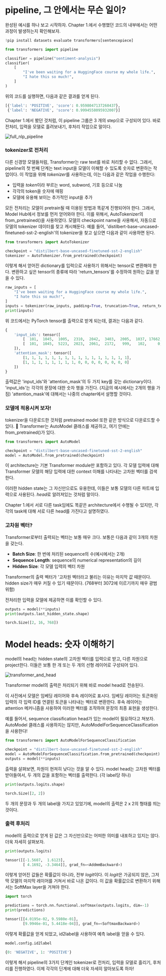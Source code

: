 # pipeline, 그 안에서는 무슨 일이?

완성된 예시를 하나 보고 시작하자. 
Chapter 1.에서 수행했던 코드의 내부에서는 어떤 과정이 발생하는지 확인해보자.

``` python
!pip install datasets evaluate transformers[sentencepiece]

from transformers import pipeline

classifier = pipeline("sentiment-analysis")
classifier(
    [
        "I've been waiting for a HuggingFace course my whole life.",
        "I hate this so much!",
    ]
)
```

위의 코드를 실행하면, 다음과 같은 결과를 얻게 된다.

``` python
[{'label': 'POSITIVE', 'score': 0.9598047137260437},
 {'label': 'NEGATIVE', 'score': 0.9994558095932007}]
```

Chapter 1.에서 봤던 것처럼, 이 pipeline 그룹은 3 개의 step으로 구성되어 있다. 
바로 전처리, 입력을 모델로 흘려보내기, 후처리 작업으로 말이다.

![full_nlp_pipeline](https://user-images.githubusercontent.com/80087878/218010695-a8f283f3-b308-4f69-bcfb-fde785526aba.svg)

### tokenizer로 전처리

다른 신경망 모델들처럼, Transformer는 raw text를 바로 처리할 수 없다. 
그래서, pipeline의 첫 번째 단계는 text input을 모델이 이해할 수 있도록 숫자로 변환하는 작업이다.
이 작업을 위해 *tokenizer*를 사용하는데, 이는 다음과 같은 작업을 수행한다:

- 입력을 *token*이라 부르는 word, subword, 기호 등으로 나눔
- 각각의 token을 숫자에 매핑
- 모델에 유용해 보이는 추가적인 input을 추가

모든 전처리는 모델이 pretrain될 때 이용된 방법과 똑같게 진행되어야 한다. 
그래서, Model Hub에서 정보를 먼저 얻어와야 한다.
이를 위해서, AutoTokenizer의 from_pretrained()을 사용하였다.
모델의 checkpoint name을 사용해서, 자동으로 모델의 tokenizer 데이터를 찾고 캐시해둔다.
예를 들어, 'distilbert-base-uncased-finetuned-sst-2-english'의 tokenizer을 찾고 싶으면 다음과 같이 사용하면 된다.

``` python
from transformers import AutoTokenizer

checkpoint = "distilbert-base-uncased-finetuned-sst-2-english"
tokenizer = AutoTokenizer.from_pretrained(checkpoint)
```

이렇게 해서 얻어진 dictionary를 입력으로 사용하기 위해서는 tensor로 변환해야 한다.
변환하고 싶은 tensor의 종류에 따라 'return_tensors'를 수정하여 원하는 값을 얻을 수 있다.

``` python
raw_inputs = [
    "I've been waiting for a HuggingFace course my whole life.",
    "I hate this so much!",
]
inputs = tokenizer(raw_inputs, padding=True, truncation=True, return_tensors="pt")
print(inputs)
```

위 코드에서는 PyTorch tensor를 출력으로 받게 되는데, 결과는 다음과 같다.

``` python
{
    'input_ids': tensor([
        [  101,  1045,  1005,  2310,  2042,  3403,  2005,  1037, 17662, 12172, 2607,  2026,  2878,  2166,  1012,   102],
        [  101,  1045,  5223,  2023,  2061,  2172,   999,   102,     0,     0,     0,     0,     0,     0,     0,     0]
    ]), 
    'attention_mask': tensor([
        [1, 1, 1, 1, 1, 1, 1, 1, 1, 1, 1, 1, 1, 1, 1, 1],
        [1, 1, 1, 1, 1, 1, 1, 1, 0, 0, 0, 0, 0, 0, 0, 0]
    ])
}
```

출력값은 'input_ids'와 'attention_mask'의 두 가지 key를 갖는 dictionary이다. 
'input_ids'는 각각의 문장에 대한 숫자 행을 가진다. (지금의 예시에서는 2개의 행을 가짐)
'attention_mask'에 대해서는 나중의 chapter에서 설명할 것이다.

### 모델에 적용시켜 보자!

tokenizer을 다운로드한 것처럼 pretrained model 또한 같은 방식으로 다운로드할 수 있다. 
🤗 Transformer는 AutoModel 클래스를 제공하고, 여기 안에는 from_pretrained()가 있다.

``` python
from transformers import AutoModel

checkpoint = "distilbert-base-uncased-finetuned-sst-2-english"
model = AutoModel.from_pretrained(checkpoint)
```

이 architecture는 기본 Transformer module만 포함하고 있다. 
각 모델 입력에 대해 Transformer 모델의 해당 입력에 대한 context 이해를 나타내는 고차원 벡터를 검색한다.

이러한 hidden state는 그 자신만으로도 유용한데, 이들은 보통 모델의 다른 파트에 입력으로 사용된다. *head*로 알려져있는 것처럼 말이다.

Chapter 1.에서 서로 다른 task임에도 똑같은 architecture에서 수행될 수 있지만, 각각의 task에 대해 서로 다른 head를 가진다고 설명하였다.

### 고차원 벡터?

Transformer로부터 출력되는 벡터는 보통 매우 크다. 보통은 다음과 같이 3개의 차원을 갖는다.

- **Batch Size**: 한 번에 처리된 sequence의 수(예시에서는 2개)
- **Sequence Length**: sequence의 numerical representation의 길이
- **Hidden Size**: 각 모델 입력의 벡터 차원

Transformer의 출력 벡터가 '고차원 벡터라고 불리는 이유는 마지막 값 때문이다. 
hidden size가 매우 커질 수 있기 때문이다. (768부터 3072에 이르기까지 매우 광범위함)

전처리한 입력을 모델에 제공하면 이를 확인할 수 있다.

``` python
outputs = model(**inputs)
print(outputs.last_hidden_state.shape)

torch.Size([2, 16, 768])
```

# Model heads: 숫자 이해하기

model의 head는 hidden state의 고차원 벡터를 입력으로 받고, 다른 차원으로 project한다. 
이들은 보통 한 개 또는 두 개의 선형 레이어로 구성되어 있다.

![transformer_and_head](https://user-images.githubusercontent.com/80087878/218017260-01f56e37-dc8a-4062-8885-5f02cbade1bd.svg)

Transformer model의 출력은 처리되기 위해 바로 model head로 전송된다.

이 사진에서 모델은 임베딩 레이어와 후속 레이어로 표시다. 
임베딩 레이어는 토큰화된 입력의 각 입력 ID를 연결된 토큰을 나타내는 벡터로 변환한다. 
후속 레이어는 attention 메커니즘을 사용하여 이러한 벡터를 조작하여 문장의 최종 표현을 생성한다.

예를 들어서, sequence classification head가 있는 model이 필요하다고 쳐보자. 
AutoModel 클래스를 사용하지는 않지만, AutoModelForSequenceClassification을 사용한다!

``` python
from transformers import AutoModelForSequenceClassification

checkpoint = "distilbert-base-uncased-finetuned-sst-2-english"
model = AutoModelForSequenceClassification.from_pretrained(checkpoint)
outputs = model(**inputs)
```

출력을 살펴보면, 차원이 현져히 낮다는 것을 알 수 있다. 
model head는 고차원 벡터를 받아들여서, 두 개의 값을 포함하는 벡터를 출력한다. (각 label당 하나)

``` python
print(outputs.logits.shape)

torch.Size([2, 2])
```

두 개의 문장과 두 개의 label을 가지고 있었기에, model의 출력은 2 x 2의 형태를 띄는 것이다.

### 출력 후처리

model의 출력으로 얻게 된 값은 그 자신만으로는 어떠한 의미를 내포하고 있지는 않다. 
더욱 자세히 살펴보자.

``` python
print(outputs.logits)

tensor([[-1.5607,  1.6123],
        [ 4.1692, -3.3464]], grad_fn=<AddmmBackward>)
```

이렇게 얻어진 값들은 확률값이 아니라, 전부 *logit*이다. 
이 *logit*은 가공되지 않은, 그저 딱 모델의 마지막 레이어를 거쳐서 바로 나온 값이다.
이 값을 확률값으로 변환하기 위해서는 SoftMax layer을 거쳐야 한다.

``` python
import torch

predictions = torch.nn.functional.softmax(outputs.logits, dim=-1)
print(predictions)

tensor([[4.0195e-02, 9.5980e-01],
        [9.9946e-01, 5.4418e-04]], grad_fn=<SoftmaxBackward>)
```

이렇게 확률값을 얻게 되었고, id2label을 사용하여 예측 label을 얻을 수 있다.

``` python
model.config.id2label

{0: 'NEGATIVE', 1: 'POSITIVE'}
```

이렇게 해서 pipeline의 3가지 단계인 tokenizer로 전처리, 입력을 모델로 흘리기, 후처리를 진행하였다. 
이제 각각의 딘계에 대해 더욱 자세히 알아보도록 하자!
